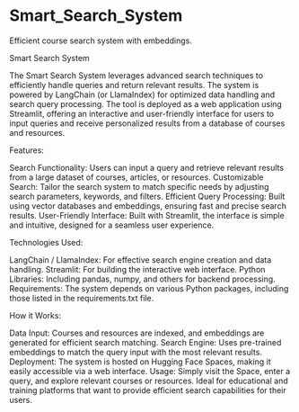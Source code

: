 # Smart_Search_System
Efficient course search system with embeddings.

Smart Search System

The Smart Search System leverages advanced search techniques to efficiently handle queries and return relevant results. The system is powered by LangChain (or LlamaIndex) for optimized data handling and search query processing. The tool is deployed as a web application using Streamlit, offering an interactive and user-friendly interface for users to input queries and receive personalized results from a database of courses and resources.

Features:

Search Functionality: Users can input a query and retrieve relevant results from a large dataset of courses, articles, or resources.
Customizable Search: Tailor the search system to match specific needs by adjusting search parameters, keywords, and filters.
Efficient Query Processing: Built using vector databases and embeddings, ensuring fast and precise search results.
User-Friendly Interface: Built with Streamlit, the interface is simple and intuitive, designed for a seamless user experience.

Technologies Used:

LangChain / LlamaIndex: For effective search engine creation and data handling.
Streamlit: For building the interactive web interface.
Python Libraries: Including pandas, numpy, and others for backend processing.
Requirements: The system depends on various Python packages, including those listed in the requirements.txt file.

How it Works:

Data Input: Courses and resources are indexed, and embeddings are generated for efficient search matching.
Search Engine: Uses pre-trained embeddings to match the query input with the most relevant results.
Deployment: The system is hosted on Hugging Face Spaces, making it easily accessible via a web interface.
Usage: Simply visit the Space, enter a query, and explore relevant courses or resources. Ideal for educational and training platforms that want to provide efficient search capabilities for their users.
